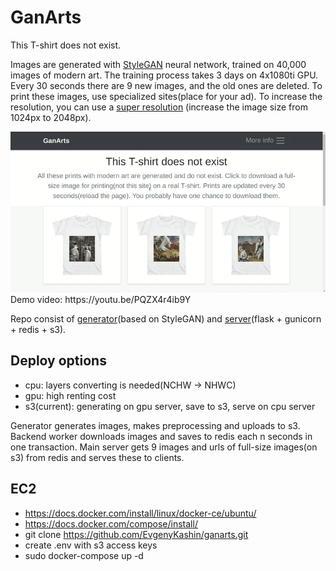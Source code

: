 # GanArts
This T-shirt does not exist.

Images are generated with [StyleGAN](https://github.com/NVlabs/stylegan) neural network, 
trained on 40,000 images of modern art. The training process 
takes 3 days on 4x1080ti GPU. Every 30 seconds there are 9 new images, 
and the old ones are deleted. To print these images, 
use specialized sites(place for your ad). To increase the resolution, 
you can use a [super resolution](http://waifu2x.udp.jp) (increase the image size from 1024px to 2048px).

<img src="img/demo2.gif">
Demo video: https://youtu.be/PQZX4r4ib9Y


Repo consist of [generator](generator)(based on StyleGAN) and 
[server](server)(flask + gunicorn + redis + s3).
## Deploy options
- cpu: layers converting is needed(NCHW -> NHWC)
- gpu: high renting cost
- s3(current): generating on gpu server, save to s3, serve on cpu server

Generator generates images, makes preprocessing and uploads to s3.
Backend worker downloads images and saves to redis each n seconds
 in one transaction. Main server gets 9 images 
 and urls of full-size images(on s3) from redis and serves these to clients.

## EC2
- https://docs.docker.com/install/linux/docker-ce/ubuntu/
- https://docs.docker.com/compose/install/
- git clone https://github.com/EvgenyKashin/ganarts.git
- create .env with s3 access keys
- sudo docker-compose up -d
